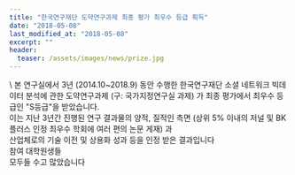 ```yaml
---
title: "한국연구재단 도약연구과제 최종 평가 최우수 등급 획득"
date: "2018-05-08"
last_modified_at: "2018-05-08"
excerpt: ""
header:
  teaser: /assets/images/news/prize.jpg
---
```

\\
본 연구실에서 3년 (2014.10~2018.9) 동안 수행한 한국연구재단 소셜 네트워크 빅데이터 분석에 관한 도약연구과제 (구: 국가지정연구실 과제) 가 최종 평가에서 최우수 등급인 "S등급"을 받았습니다.<br>이는 지난 3년간 진행된 연구 결과물의 양적, 질적인 측면 (상위 5% 이내의 저널 및 BK플러스 인정 최우수 학회에 여러 편의 논문 게재) 과<br>산업체로의 기술 이전 및 상용화 성과 등을 인정 받은 결과입니다<br>참여 대학원생들<br>모두들 수고 많았습니다